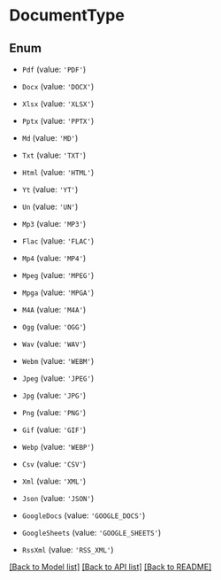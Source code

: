 # DocumentType


## Enum

* `Pdf` (value: `'PDF'`)

* `Docx` (value: `'DOCX'`)

* `Xlsx` (value: `'XLSX'`)

* `Pptx` (value: `'PPTX'`)

* `Md` (value: `'MD'`)

* `Txt` (value: `'TXT'`)

* `Html` (value: `'HTML'`)

* `Yt` (value: `'YT'`)

* `Un` (value: `'UN'`)

* `Mp3` (value: `'MP3'`)

* `Flac` (value: `'FLAC'`)

* `Mp4` (value: `'MP4'`)

* `Mpeg` (value: `'MPEG'`)

* `Mpga` (value: `'MPGA'`)

* `M4A` (value: `'M4A'`)

* `Ogg` (value: `'OGG'`)

* `Wav` (value: `'WAV'`)

* `Webm` (value: `'WEBM'`)

* `Jpeg` (value: `'JPEG'`)

* `Jpg` (value: `'JPG'`)

* `Png` (value: `'PNG'`)

* `Gif` (value: `'GIF'`)

* `Webp` (value: `'WEBP'`)

* `Csv` (value: `'CSV'`)

* `Xml` (value: `'XML'`)

* `Json` (value: `'JSON'`)

* `GoogleDocs` (value: `'GOOGLE_DOCS'`)

* `GoogleSheets` (value: `'GOOGLE_SHEETS'`)

* `RssXml` (value: `'RSS_XML'`)

[[Back to Model list]](../README.md#documentation-for-models) [[Back to API list]](../README.md#documentation-for-api-endpoints) [[Back to README]](../README.md)
